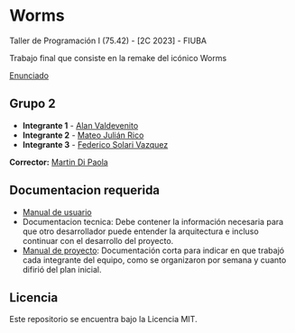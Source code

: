 # Worms 

Taller de Programación I (75.42) - [2C 2023] - FIUBA 

Trabajo final que consiste en la remake del icónico Worms

[Enunciado](documentacion/Enunciado.pdf)

## Grupo 2

* **Integrante 1** - [Alan Valdevenito](https://github.com/AlanValdevenito)
* **Integrante 2** - [Mateo Julián Rico](https://github.com/ricomateo)
* **Integrante 3** - [Federico Solari Vazquez](https://github.com/FedericoSolari)

**Corrector:** [Martin Di Paola](https://github.com/eldipa)

## Documentacion requerida

* [Manual de usuario](documentacion/manual_de_usuario.md)
* Documentacion tecnica: Debe contener la información necesaria para que otro desarrollador puede entender la arquitectura e incluso continuar con el desarrollo del proyecto.
* [Manual de proyecto](documentacion/manual_de_proyecto.md): Documentación corta para indicar en que trabajó cada integrante del equipo, como se organizaron por semana y cuanto difirió del plan inicial.

## Licencia

Este repositorio se encuentra bajo la Licencia MIT.
